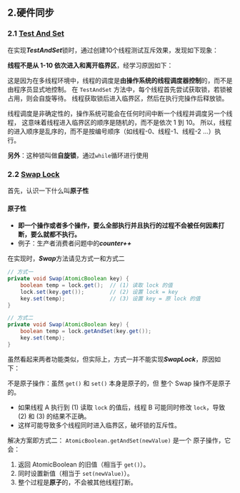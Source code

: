 ## 2.硬件同步
### 2.1 [Test And Set](TestAndSetLock.java)
在实现***TestAndSet***锁时，通过创建10个线程测试互斥效果，发现如下现象：

**线程不是从 1-10 依次进入和离开临界区**，经学习原因如下：

这是因为在多线程环境中，线程的调度是**由操作系统的线程调度器控制**的，而不是由程序员显式地控制。
在 ``TestAndSet`` 方法中，每个线程首先尝试获取锁，若锁被占用，则会自旋等待。
线程获取锁后进入临界区，然后在执行完操作后释放锁。

线程调度是非确定性的，操作系统可能会在任何时间中断一个线程并调度另一个线程，
这意味着线程进入临界区的顺序是随机的，而不是依次 1 到 10。
所以，线程的进入顺序是乱序的，而不是按编号顺序（如线程-0、线程-1、线程-2 …）执行。

**另外**：这种锁叫做**自旋锁**，通过``while``循环进行使用

### 2.2 [Swap Lock](SwapLock.java)
首先，认识一下什么叫**原子性**

#### 原子性
* **即一个操作或者多个操作，要么全部执行并且执行的过程不会被任何因素打断，要么就都不执行。**
* 例子：生产者消费者问题中的***counter++***

在实现时，***Swap***方法请见方式一和方式二


```java
// 方式一
private void Swap(AtomicBoolean key) {
    boolean temp = lock.get();  // (1) 读取 lock 的值
    lock.set(key.get());        // (2) 设置 lock = key
    key.set(temp);              // (3) 设置 key = 原 lock 的值
}
```

```java
// 方式二
private void Swap(AtomicBoolean key) {
    boolean temp = lock.getAndSet(key.get());
    key.set(temp);
}
```
虽然看起来两者功能类似，但实际上，方式一并不能实现***SwapLock***，原因如下：

不是原子操作：虽然 ``get()`` 和 ``set()`` 本身是原子的，但 整个 Swap 操作不是原子的。

* 如果线程 A 执行到 (1) 读取 ``lock`` 的值后，线程 B 可能同时修改 ``lock``，导致 (2) 和 (3) 的结果不正确。
* 这样可能导致多个线程同时进入临界区，破坏锁的互斥性。

解决方案即方式二：
``AtomicBoolean.getAndSet(newValue)`` 是一个 原子操作，它会：

1. 返回 AtomicBoolean 的旧值（相当于 ``get()``）。
2. 同时设置新值（相当于 ``set(newValue)``）。
3. 整个过程是**原子**的，不会被其他线程打断。



